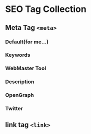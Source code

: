 # SEO Tag Collection

## Meta Tag `<meta>`
### Default(for me...)
<meta charset="utf-8" />
<meta http-equiv="x-ua-compatible" content="ie=edge"/>
<meta name="viewport" content="width=device-width, initial-scale=1, shrink-to-fit=no"/>

### Keywords
<meta name="keywords" content="sample, something" />

### WebMaster Tool
<meta name="google-site-verification" content="b9f9pZDPKGgvgDvrQ90YBTdm2_wO0t255GgQzJp79Ew" />
<meta name="naver-site-verification" content="974e44a5d49702094ee662b879e34157b1c4b8fa"/>

### Description
<meta name="description" content="Geoseong's Gatsby Site" />

### OpenGraph
<meta property="og:title" content="opengraph title: page one" />
<meta property="og:type" content="website" />
<meta property="og:description" content="opengraph desc Next.js 실습" />
<meta property="og:site_name" content="Geoseong's Next.js" />
<meta property="og:image" content="https://avatars2.githubusercontent.com/u/19166187?s=460&v=4" />
<meta property="og:url" content="http://nextjs-geoseong.s3-website.ap-northeast-2.amazonaws.com/" />

### Twitter
<meta name="twitter:card" content="summary" />
<meta name="twitter:domain" content="geoseong.github.io" />
<meta name="twitter:title" content="Geoseong's REST data" />
<meta name="twitter:description" content="rest api createPage" />
<meta name="twitter:image" content="https://avatars2.githubusercontent.com/u/19166187?s=460&v=4" />
<meta name="twitter:url" content="https://blog.outsider.ne.kr/922">

## link tag `<link>`
<link rel="canonical" href="http://nextjs-geoseong.s3-website.ap-northeast-2.amazonaws.com/" /> 
